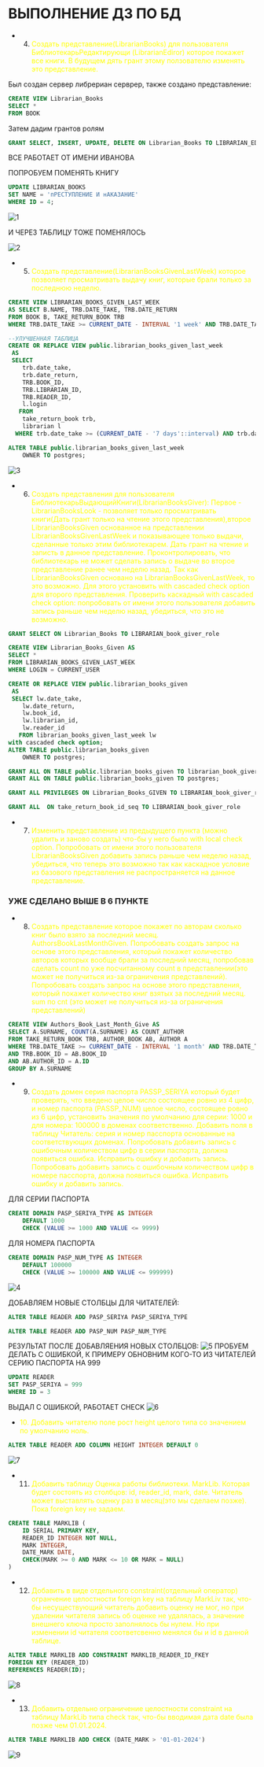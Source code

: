 # ВЫПОЛНЕНИЕ ДЗ ПО БД
*  4. <font color = "ffff00">Создать представление(LibrarianBooks) для пользователя БиблиотекарьРедактирующи (LibrarianEdiror) которое покажет все книги.  В будущем дять грант этому ползователю изменять это представление.</font>

Был создан сервер либрериан серврер, также создано представление:
```SQL
CREATE VIEW Librarian_Books
SELECT *
FROM BOOK
```

Затем дадим грантов ролям
```sql
GRANT SELECT, INSERT, UPDATE, DELETE ON Librarian_Books TO LIBRARIAN_EDITOR_ROLE
```
ВСЕ РАБОТАЕТ ОТ ИМЕНИ ИВАНОВА

ПОПРОБУЕМ ПОМЕНЯТЬ КНИГУ
```SQL
UPDATE LIBRARIAN_BOOKS
SET NAME = 'пРЕСТУПЛЕНИЕ И нАКАЗАНИЕ'
WHERE ID = 4;
```
![1](Images/1.jpg)

И ЧЕРЕЗ ТАБЛИЦУ ТОЖЕ ПОМЕНЯЛОСЬ

![2](Images/2.jpg)

* 5. <font color = "ffff00">Создать представление(LibrarianBooksGivenLastWeek) которое позволяет просматривать выдачу книг, которые брали только за последнюю неделю.</font>

```SQL
CREATE VIEW LIBRARIAN_BOOKS_GIVEN_LAST_WEEK
AS SELECT B.NAME, TRB.DATE_TAKE, TRB.DATE_RETURN
FROM BOOK B, TAKE_RETURN_BOOK TRB
WHERE TRB.DATE_TAKE >= CURRENT_DATE - INTERVAL '1 week' AND TRB.DATE_TAKE < CURRENT_DATE AND B.ID = TRB.BOOK_ID;
```
```SQL
--УЛУЧШЕННАЯ ТАБЛИЦА
CREATE OR REPLACE VIEW public.librarian_books_given_last_week
 AS
 SELECT
    trb.date_take,
    trb.date_return,
	TRB.BOOK_ID,
	TRB.LIBRARIAN_ID,
	TRB.READER_ID,
    l.login
   FROM
    take_return_book trb,
    librarian l
  WHERE trb.date_take >= (CURRENT_DATE - '7 days'::interval) AND trb.date_take < CURRENT_DATE AND trb.librarian_id = l.id;

ALTER TABLE public.librarian_books_given_last_week
    OWNER TO postgres;
```
![3](Images/3.jpg)

* 6. <font color = "ffff00">Создать представления для пользователя БиблиотекарьВыдающийКниги(LibrarianBooksGiver): Первое - LibrarianBooksLook - позволяет 
только просматривать книги(Дать грант только на чтение этого представления),второе LibrarianBooksGiven  основанное на 
представлении LibrarianBooksGivenLastWeek и показывающее только выдачи, сделанные только этим библиотекарем. 
Дать грант на чтение и записть в данное представление.
Проконтролировать, что библиотекарь не может сделать запись о выдаче во второе представление ранее чем неделю назад. Так как  LibrarianBooksGiven основано на LibrarianBooksGivenLastWeek, то это возможно.
Для этого установить with cascaded check option для второго представления. Проверить каскадный with cascaded check option: попробовать от имени этого пользователя добавить запись раньше чем неделю назад, убедиться, что это не возможно.</font>

```sql
GRANT SELECT ON Librarian_Books TO LIBRARIAN_book_giver_role
```
```sql
CREATE VIEW Librarian_Books_Given AS
SELECT *
FROM LIBRARIAN_BOOKS_GIVEN_LAST_WEEK
WHERE LOGIN = CURRENT_USER
```
```SQL
CREATE OR REPLACE VIEW public.librarian_books_given
 AS
 SELECT lw.date_take,
    lw.date_return,
    lw.book_id,
    lw.librarian_id,
    lw.reader_id
   FROM librarian_books_given_last_week lw
with cascaded check option;
ALTER TABLE public.librarian_books_given
    OWNER TO postgres;

GRANT ALL ON TABLE public.librarian_books_given TO librarian_book_giver_role;
GRANT ALL ON TABLE public.librarian_books_given TO postgres;
```
```SQL
GRANT ALL PRIVILEGES ON Librarian_Books_GIVEN TO LIBRARIAN_book_giver_role
```
```SQL
GRANT ALL  ON take_return_book_id_seq TO LIBRARIAN_book_giver_role
```

* 7. <font color = "ffff00">Изменить представление из предыдущего пункта (можно удалить и заново создать) что-бы у него было with local check option. Попробовать от имени этого пользователя LibrarianBooksGiven добавить запись раньше чем неделю назад, убедиться, что теперь это возможно так как каскадное условие из базового представления не распространяется на данное представление.</font>
### УЖЕ СДЕЛАНО ВЫШЕ В 6 ПУНКТЕ

* 8. <font color = "ffff00"> Создать представление которое покажет по авторам сколько книг было взято за последний месяц. AuthorsBookLastMonthGiven. 
	Попробовать создать запрос на основе этого представления, который покажет количество авторов которых вообще брали за последний месяц,
		попробовав сделать count по уже посчитанному count в представлении(это может не получиться из-за ограничения представлений).
	Попробовать создать запрос на основе этого представления, который покажет количество книг взятых за последний месяц. sum  по cnt (это может не получиться из-за ограничения представлений) </font>

```sql
CREATE VIEW Authors_Book_Last_Month_Give AS 
SELECT A.SURNAME, COUNT(A.SURNAME) AS COUNT_AUTHOR
FROM TAKE_RETURN_BOOK TRB, AUTHOR_BOOK AB, AUTHOR A
WHERE TRB.DATE_TAKE >= CURRENT_DATE - INTERVAL '1 month' AND TRB.DATE_TAKE < CURRENT_DATE
AND TRB.BOOK_ID = AB.BOOK_ID
AND AB.AUTHOR_ID = A.ID
GROUP BY A.SURNAME
```



* 9. <font color = "ffff00">Создать домен серия паспорта PASSP_SERIYA который будет проверять, что введено целое число состоящее ровно из 4 цифр, и номер паспорта (PASSP_NUM) целое число, состоящее ровно из 6 цифр, установить значения по умолчанию для серии: 1000 и для номера: 100000 в доменах соответственно.
Добавить поля в таблицу Читатель: серия и номер пасспорта основанные на соответствующих доменах.
Попробовать добавить запись с ошибочным количеством цифр в серии паспорта, должна появиться ошибка. Исправить ошибку и добавить запись.
Попробовать добавить запись с ошибочным количеством цифр в номере пасспорта, должна появиться ошибка. Исправить ошибку и добавить запись.</font>

ДЛЯ СЕРИИ ПАСПОРТА
```SQL
CREATE DOMAIN PASP_SERIYA_TYPE AS INTEGER
	DEFAULT 1000
	CHECK (VALUE >= 1000 AND VALUE <= 9999)
```
ДЛЯ НОМЕРА ПАСПОРТА
```SQL
CREATE DOMAIN PASP_NUM_TYPE AS INTEGER
	DEFAULT 100000
	CHECK (VALUE >= 100000 AND VALUE <= 999999)
```
![4](Images/4.jpg)

ДОБАВЛЯЕМ НОВЫЕ СТОЛБЦЫ ДЛЯ ЧИТАТЕЛЕЙ:
```SQL
ALTER TABLE READER ADD PASP_SERIYA PASP_SERIYA_TYPE
```
```SQL
ALTER TABLE READER ADD PASP_NUM PASP_NUM_TYPE
```
РЕЗУЛЬТАТ ПОСЛЕ ДОБАВЛЯЕНИЯ НОВЫХ СТОЛБЦОВ:
![5](Images/5.jpg)
ПРОБУЕМ ДЕЛАТЬ С ОШИБКОЙ, К ПРИМЕРУ ОБНОВНИМ КОГО-ТО ИЗ ЧИТАТЕЛЕЙ СЕРИЮ ПАСПОРТА НА 999
```SQL
UPDATE READER
SET PASP_SERIYA = 999
WHERE ID = 3
```
ВЫДАЛ С ОШИБКОЙ, РАБОТАЕТ CHECK
![6](Images/6.jpg)

* <font color = "ffff00">10. Добавить читателю поле рост height целого типа со значением по умолчанию ноль.</font>
```SQL
ALTER TABLE READER ADD COLUMN HEIGHT INTEGER DEFAULT 0
```
![7](Images/7.jpg)
* 11. <font color = "ffff00">Добавить таблицу Оценка работы библиотеки. MarkLib. Которая будет состоять из столбцов: id, reader_id, mark, date. Читатель может выставлять оценку раз в месяц(это мы сделаем позже). Пока foreign key не задаем.</font>
```SQL
CREATE TABLE MARKLIB (
	ID SERIAL PRIMARY KEY,
	READER_ID INTEGER NOT NULL,
	MARK INTEGER,
	DATE_MARK DATE,
	CHECK(MARK >= 0 AND MARK <= 10 OR MARK = NULL)
)
```
* 12. <font color = "ffff00">Добавить в виде отдельного constraint(отдельный оператор) огранчение целостности foreign key на таблицу MarkLiv так, что-бы несуществующий читатель добавить оценку не мог, но при удалении читателя запись об оценке не удалялась,
а значение внешнего ключа просто заполнялось бы нулем. Но при изменении id читателя соответсвенно менялся бы и id в данной таблице. </font>

```SQL
ALTER TABLE MARKLIB ADD CONSTRAINT MARKLIB_READER_ID_FKEY
FOREIGN KEY (READER_ID)
REFERENCES READER(ID);
```
![8](Images/8.jpg)
* 13. <font color = "ffff00">Добавить отдельно ограничение целостности constraint на таблицу MarkLib типа check так, что-бы вводимая дата date была позже чем 01.01.2024.</font>
```SQL
ALTER TABLE MARKLIB ADD CHECK (DATE_MARK > '01-01-2024')
```
![9](Images/9.jpg)
